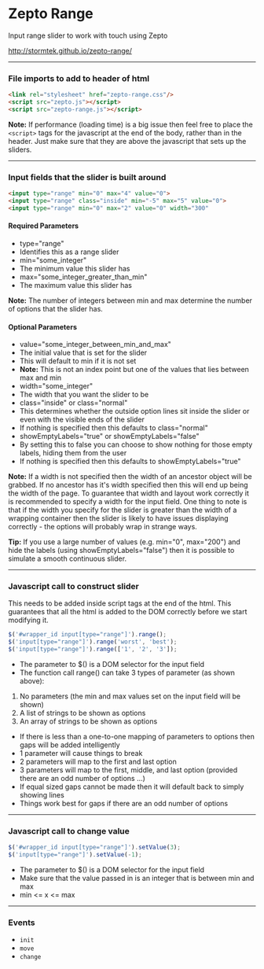 # Zepto Range

Input range slider to work with touch using Zepto

http://stormtek.github.io/zepto-range/

----------------------------------------------------------
### File imports to add to header of html

``` html
<link rel="stylesheet" href="zepto-range.css"/>
<script src="zepto.js"></script>
<script src="zepto-range.js"></script>
```

**Note:** If performance (loading time) is a big issue then feel free to place the ```<script>``` tags for the javascript at the end of the body, rather than in the header. Just make sure that they are above the javascript that sets up the sliders.

----------------------------------------------------------
### Input fields that the slider is built around

``` html
<input type="range" min="0" max="4" value="0">
<input type="range" class="inside" min="-5" max="5" value="0">
<input type="range" min="0" max="2" value="0" width="300"
```

#### Required Parameters

- type="range"
 - Identifies this as a range slider
- min="some_integer"
 - The minimum value this slider has
- max="some_integer_greater_than_min"
 - The maximum value this slider has

**Note:** The number of integers between min and max determine the number of options that the slider has.

#### Optional Parameters

- value="some_integer_between_min_and_max"
 - The initial value that is set for the slider
 - This will default to min if it is not set
 - **Note:** This is not an index point but one of the values that lies between max and min
- width="some_integer"
 - The width that you want the slider to be
- class="inside" or class="normal"
 - This determines whether the outside option lines sit inside the slider or even with the visible ends of the slider
 - If nothing is specified then this defaults to class="normal"
- showEmptyLabels="true" or showEmptyLabels="false"
 - By setting this to false you can choose to show nothing for those empty labels, hiding them from the user
 - If nothing is specified then this defaults to showEmptyLabels="true"

**Note:** If a width is not specified then the width of an ancestor object will be grabbed. If no ancestor has it's width specified then this will end up being the width of the page. To guarantee that width and layout work correctly it is recommended to specify a width for the input field. One thing to note is that if the width you specify for the slider is greater than the width of a wrapping container then the slider is likely to have issues displaying correctly - the options will probably wrap in strange ways.

**Tip:** If you use a large number of values (e.g. min="0", max="200") and hide the labels (using showEmptyLabels="false") then it is possible to simulate a smooth continuous slider.

----------------------------------------------------------
### Javascript call to construct slider

This needs to be added inside script tags at the end of the html. This guarantees that all the html is added to the DOM correctly before we start modifying it.

``` javascript
$('#wrapper_id input[type="range"]').range();
$('input[type="range"]').range('worst', 'best');
$('input[type="range"]').range(['1', '2', '3']);
```

- The parameter to $() is a DOM selector for the input field
- The function call range() can take 3 types of parameter (as shown above):
 1. No parameters (the min and max values set on the input field will be shown)
 2. A list of strings to be shown as options
 3. An array of strings to be shown as options

- If there is less than a one-to-one mapping of parameters to options then gaps will be added intelligently
 - 1 parameter will cause things to break
 - 2 parameters will map to the first and last option
 - 3 parameters will map to the first, middle, and last option (provided there are an odd number of options ...)
 - If equal sized gaps cannot be made then it will default back to simply showing lines
 - Things work best for gaps if there are an odd number of options

----------------------------------------------------------
### Javascript call to change value

``` javascript
$('#wrapper_id input[type="range"]').setValue(3);
$('input[type="range"]').setValue(-1);
```

- The parameter to $() is a DOM selector for the input field
- Make sure that the value passed in is an integer that is between min and max
 - min <= x <= max

----------------------------------------------------------
### Events

* `init`
* `move`
* `change`
